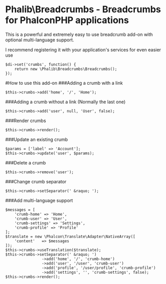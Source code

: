 Phalib\Breadcrumbs - Breadcrumbs for PhalconPHP applications
===

This is a powerful and extremely easy to use breadcrumb add-on with optional multi-language support.

I recommend registering it with your application's services for even easier use

```
$di->set('crumbs', function() {
    return new \Phalib\Breadcrumbs\Breadcrumbs();
});
```

#How to use this add-on
###Adding a crumb with a link
```
$this->crumbs->add('home', '/', 'Home');
```

###Adding a crumb without a link (Normally the last one)
```
$this->crumbs->add('user', null, 'User', false);
```

###Render crumbs
```
$this->crumbs->render();
```

###Update an existing crumb
```
$params = ['label' => 'Account'];
$this->crumbs->update('user', $params);
```

###Delete a crumb
```
$this->crumbs->remove('user');
```

###Change crumb separator
```
$this->crumbs->setSeparator(' &raquo; ');
```

###Add multi-language support
```
$messages = [
    'crumb-home' => 'Home',
    'crumb-user' => 'User',
    'crumb-settings' => 'Settings',
    'crumb-profile' => 'Profile'
];
$translate = new \Phalcon\Translate\Adapter\NativeArray([
    'content'   => $messages
]);
$this->crumbs->useTranslation($translate);
$this->crumbs->setSeparator(' &raquo; ')
                ->add('home', '/', 'crumb-home')
                ->add('user', '/user', 'crumb-user')
                ->add('profile', '/user/profile', 'crumb-profile')
                ->add('settings', '', 'crumb-settings', false);
$this->crumbs->render();
```